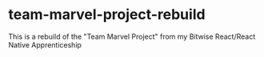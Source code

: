 # team-marvel-project-rebuild
This is a rebuild of the "Team Marvel Project" from my Bitwise React/React Native Apprenticeship
